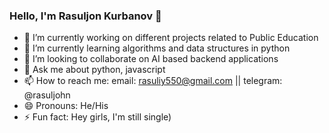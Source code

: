 ### Hello, I'm Rasuljon Kurbanov 👋



- 🔭 I’m currently working on different projects related to Public Education
- 🌱 I’m currently learning algorithms and data structures in python
- 👯 I’m looking to collaborate on AI based backend applications
- 💬 Ask me about python, javascript
- 📫 How to reach me: email: rasuliy550@gmail.com || telegram: @rasuljohn
- 😄 Pronouns: He/His
- ⚡ Fun fact: Hey girls, I'm still single)
